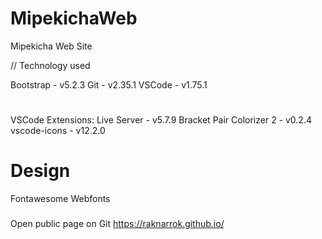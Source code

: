 # MipekichaWeb

Mipekicha Web Site

// Technology used

Bootstrap - v5.2.3
Git - v2.35.1
VSCode - v1.75.1

#
VSCode Extensions:
Live Server - v5.7.9
Bracket Pair Colorizer 2 - v0.2.4
vscode-icons - v12.2.0

# Design
Fontawesome
Webfonts

###
Open public page on Git https://raknarrok.github.io/


